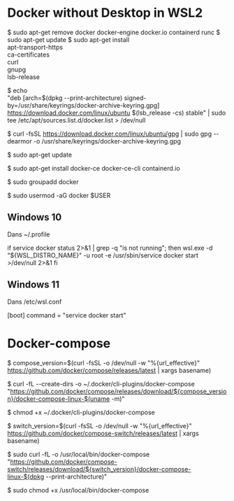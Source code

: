 # Docker without Desktop in WSL2

$ sudo apt-get remove docker docker-engine docker.io containerd runc
$ sudo apt-get update
$ sudo apt-get install \
    apt-transport-https \
    ca-certificates \
    curl \
    gnupg \
    lsb-release

$ echo \
    "deb [arch=$(dpkg --print-architecture) signed-by=/usr/share/keyrings/docker-archive-keyring.gpg] https://download.docker.com/linux/ubuntu $(lsb_release -cs) stable" |
    sudo tee /etc/apt/sources.list.d/docker.list > /dev/null

$ curl -fsSL https://download.docker.com/linux/ubuntu/gpg |
    sudo gpg --dearmor -o /usr/share/keyrings/docker-archive-keyring.gpg

$ sudo apt-get update

$ sudo apt-get install docker-ce docker-ce-cli containerd.io

$ sudo groupadd docker

$ sudo usermod -aG docker $USER

## Windows 10
Dans ~/.profile

if service docker status 2>&1 | grep -q "is not running"; then
    wsl.exe -d "${WSL_DISTRO_NAME}" -u root -e /usr/sbin/service docker start >/dev/null 2>&1
fi

## Windows 11
Dans /etc/wsl.conf

[boot]
command = "service docker start"

# Docker-compose

$ compose_version=$(curl -fsSL -o /dev/null -w "%{url_effective}" https://github.com/docker/compose/releases/latest | xargs basename)

$ curl -fL --create-dirs -o ~/.docker/cli-plugins/docker-compose \
    "https://github.com/docker/compose/releases/download/${compose_version}/docker-compose-linux-$(uname -m)"

$ chmod +x ~/.docker/cli-plugins/docker-compose

$ switch_version=$(curl -fsSL -o /dev/null -w "%{url_effective}" https://github.com/docker/compose-switch/releases/latest | xargs basename)

$ sudo curl -fL -o /usr/local/bin/docker-compose \
    "https://github.com/docker/compose-switch/releases/download/${switch_version}/docker-compose-linux-$(dpkg --print-architecture)"

$ sudo chmod +x /usr/local/bin/docker-compose
